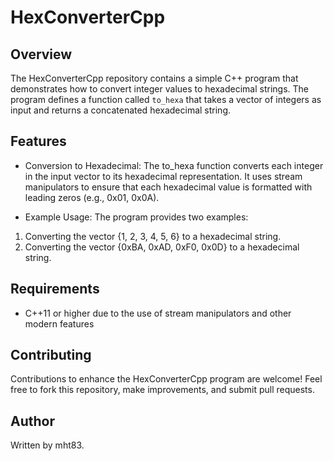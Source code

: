 # HexConverterCpp

## Overview
The HexConverterCpp repository contains a simple C++ program that demonstrates how to convert integer values to hexadecimal strings. The program defines a function called `to_hexa` that takes a vector of integers as input and returns a concatenated hexadecimal string.

## Features
- Conversion to Hexadecimal:
The to_hexa function converts each integer in the input vector to its hexadecimal representation.
It uses stream manipulators to ensure that each hexadecimal value is formatted with leading zeros (e.g., 0x01, 0x0A).

- Example Usage:
The program provides two examples:
1. Converting the vector {1, 2, 3, 4, 5, 6} to a hexadecimal string.
2. Converting the vector {0xBA, 0xAD, 0xF0, 0x0D} to a hexadecimal string.

## Requirements
- C++11 or higher due to the use of stream manipulators and other modern features

## Contributing
Contributions to enhance the HexConverterCpp program are welcome! Feel free to fork this repository, make improvements, and submit pull requests.

## Author
Written by mht83.
